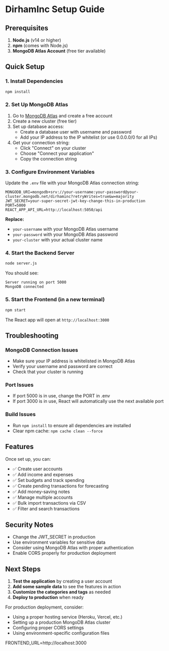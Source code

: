 # DirhamInc Setup Guide

## Prerequisites

1. **Node.js** (v14 or higher)
2. **npm** (comes with Node.js)
3. **MongoDB Atlas Account** (free tier available)

## Quick Setup

### 1. Install Dependencies
```bash
npm install
```

### 2. Set Up MongoDB Atlas

1. Go to [MongoDB Atlas](https://www.mongodb.com/atlas) and create a free account
2. Create a new cluster (free tier)
3. Set up database access:
   - Create a database user with username and password
   - Add your IP address to the IP whitelist (or use 0.0.0.0/0 for all IPs)
4. Get your connection string:
   - Click "Connect" on your cluster
   - Choose "Connect your application"
   - Copy the connection string

### 3. Configure Environment Variables

Update the `.env` file with your MongoDB Atlas connection string:

```env
MONGODB_URI=mongodb+srv://your-username:your-password@your-cluster.mongodb.net/dirhaminc?retryWrites=true&w=majority
JWT_SECRET=your-super-secret-jwt-key-change-this-in-production
PORT=5000
REACT_APP_API_URL=http://localhost:5050/api
```

**Replace:**
- `your-username` with your MongoDB Atlas username
- `your-password` with your MongoDB Atlas password
- `your-cluster` with your actual cluster name

### 4. Start the Backend Server

```bash
node server.js
```

You should see:
```
Server running on port 5000
MongoDB connected
```

### 5. Start the Frontend (in a new terminal)

```bash
npm start
```

The React app will open at `http://localhost:3000`

## Troubleshooting

### MongoDB Connection Issues
- Make sure your IP address is whitelisted in MongoDB Atlas
- Verify your username and password are correct
- Check that your cluster is running

### Port Issues
- If port 5000 is in use, change the PORT in .env
- If port 3000 is in use, React will automatically use the next available port

### Build Issues
- Run `npm install` to ensure all dependencies are installed
- Clear npm cache: `npm cache clean --force`

## Features

Once set up, you can:
- ✅ Create user accounts
- ✅ Add income and expenses
- ✅ Set budgets and track spending
- ✅ Create pending transactions for forecasting
- ✅ Add money-saving notes
- ✅ Manage multiple accounts
- ✅ Bulk import transactions via CSV
- ✅ Filter and search transactions

## Security Notes

- Change the JWT_SECRET in production
- Use environment variables for sensitive data
- Consider using MongoDB Atlas with proper authentication
- Enable CORS properly for production deployment

## Next Steps

1. **Test the application** by creating a user account
2. **Add some sample data** to see the features in action
3. **Customize the categories and tags** as needed
4. **Deploy to production** when ready

For production deployment, consider:
- Using a proper hosting service (Heroku, Vercel, etc.)
- Setting up a production MongoDB Atlas cluster
- Configuring proper CORS settings
- Using environment-specific configuration files 

FRONTEND_URL=http://localhost:3000 